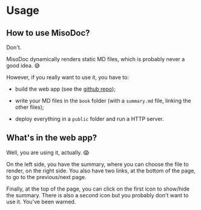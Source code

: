 
# Usage

## How to use MisoDoc?

Don't.

MisoDoc dynamically renders static MD files, which is probably never a good
idea. :sweat_smile:

However, if you really want to use it, you have to:

- build the web app (see the [github
  repo](https://github.com/juliendehos/misodoc));

- write your MD files in the `book` folder (with a `summary.md` file, linking
  the other files);

- deploy everything in a `public` folder and run a HTTP server.

## What's in the web app?

Well, you are using it, actually. :scream:

On the left side, you have the summary, where you can choose the file to
render, on the right side. You also have two links, at the bottom of the page,
to go to the previous/next page.

Finally, at the top of the page, you can click on the first icon to show/hide
the summary. There is also a second icon but you probably don't want to use it.
You've been warned.

